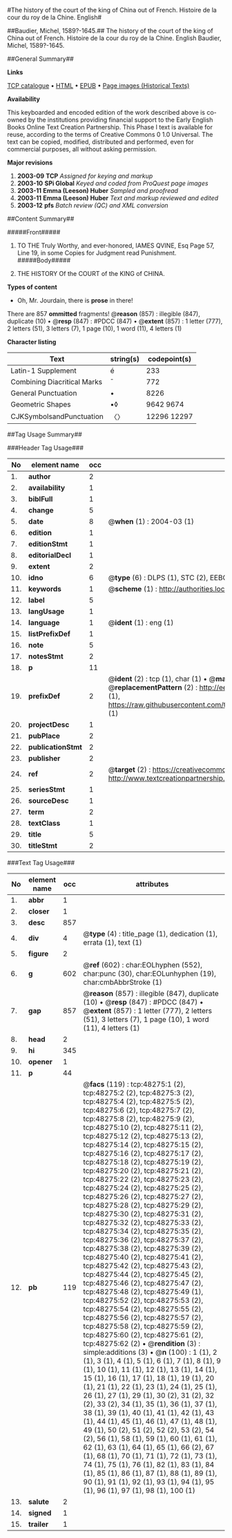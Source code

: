#The history of the court of the king of China out of French. Histoire de la cour du roy de la Chine. English#

##Baudier, Michel, 1589?-1645.##
The history of the court of the king of China out of French.
Histoire de la cour du roy de la Chine. English
Baudier, Michel, 1589?-1645.

##General Summary##

**Links**

[TCP catalogue](http://www.ota.ox.ac.uk/tcp/)  • 
[HTML](http://tei.it.ox.ac.uk/tcp/Texts-HTML/free/A26/A26841.html)  • 
[EPUB](http://tei.it.ox.ac.uk/tcp/Texts-EPUB/free/A26/A26841.epub) • 
[Page images (Historical Texts)](https://data.historicaltexts.jisc.ac.uk/view?pubId=eebo-11709657e&pageId=eebo-11709657e-48275-1)

**Availability**

This keyboarded and encoded edition of the
	       work described above is co-owned by the institutions
	       providing financial support to the Early English Books
	       Online Text Creation Partnership. This Phase I text is
	       available for reuse, according to the terms of Creative
	       Commons 0 1.0 Universal. The text can be copied,
	       modified, distributed and performed, even for
	       commercial purposes, all without asking permission.

**Major revisions**

1. __2003-09__ __TCP__ *Assigned for keying and markup*
1. __2003-10__ __SPi Global__ *Keyed and coded from ProQuest page images*
1. __2003-11__ __Emma (Leeson) Huber__ *Sampled and proofread*
1. __2003-11__ __Emma (Leeson) Huber__ *Text and markup reviewed and edited*
1. __2003-12__ __pfs__ *Batch review (QC) and XML conversion*

##Content Summary##

#####Front#####

1. TO THE Truly Worthy, and ever-honored, IAMES QVINE, Esq
Page 57, Line 19, in some Copies  for Judgment read Punishment.
#####Body#####

1. THE HISTORY Of the COURT of the KING of CHINA.

**Types of content**

  * Oh, Mr. Jourdain, there is **prose** in there!

There are 857 **ommitted** fragments! 
 @__reason__ (857) : illegible (847), duplicate (10)  •  @__resp__ (847) : #PDCC (847)  •  @__extent__ (857) : 1 letter (777), 2 letters (51), 3 letters (7), 1 page (10), 1 word (11), 4 letters (1)

**Character listing**


|Text|string(s)|codepoint(s)|
|---|---|---|
|Latin-1 Supplement|é|233|
|Combining             Diacritical Marks|̄|772|
|General Punctuation|•|8226|
|Geometric Shapes|▪◊|9642 9674|
|CJKSymbolsandPunctuation|〈〉|12296 12297|

##Tag Usage Summary##

###Header Tag Usage###

|No|element name|occ|attributes|
|---|---|---|---|
|1.|__author__|2||
|2.|__availability__|1||
|3.|__biblFull__|1||
|4.|__change__|5||
|5.|__date__|8| @__when__ (1) : 2004-03 (1)|
|6.|__edition__|1||
|7.|__editionStmt__|1||
|8.|__editorialDecl__|1||
|9.|__extent__|2||
|10.|__idno__|6| @__type__ (6) : DLPS (1), STC (2), EEBO-CITATION (1), OCLC (1), VID (1)|
|11.|__keywords__|1| @__scheme__ (1) : http://authorities.loc.gov/ (1)|
|12.|__label__|5||
|13.|__langUsage__|1||
|14.|__language__|1| @__ident__ (1) : eng (1)|
|15.|__listPrefixDef__|1||
|16.|__note__|5||
|17.|__notesStmt__|2||
|18.|__p__|11||
|19.|__prefixDef__|2| @__ident__ (2) : tcp (1), char (1)  •  @__matchPattern__ (2) : ([0-9\-]+):([0-9IVX]+) (1), (.+) (1)  •  @__replacementPattern__ (2) : http://eebo.chadwyck.com/downloadtiff?vid=$1&page=$2 (1), https://raw.githubusercontent.com/textcreationpartnership/Texts/master/tcpchars.xml#$1 (1)|
|20.|__projectDesc__|1||
|21.|__pubPlace__|2||
|22.|__publicationStmt__|2||
|23.|__publisher__|2||
|24.|__ref__|2| @__target__ (2) : https://creativecommons.org/publicdomain/zero/1.0/ (1), http://www.textcreationpartnership.org/docs/. (1)|
|25.|__seriesStmt__|1||
|26.|__sourceDesc__|1||
|27.|__term__|2||
|28.|__textClass__|1||
|29.|__title__|5||
|30.|__titleStmt__|2||


###Text Tag Usage###

|No|element name|occ|attributes|
|---|---|---|---|
|1.|__abbr__|1||
|2.|__closer__|1||
|3.|__desc__|857||
|4.|__div__|4| @__type__ (4) : title_page (1), dedication (1), errata (1), text (1)|
|5.|__figure__|2||
|6.|__g__|602| @__ref__ (602) : char:EOLhyphen (552), char:punc (30), char:EOLunhyphen (19), char:cmbAbbrStroke (1)|
|7.|__gap__|857| @__reason__ (857) : illegible (847), duplicate (10)  •  @__resp__ (847) : #PDCC (847)  •  @__extent__ (857) : 1 letter (777), 2 letters (51), 3 letters (7), 1 page (10), 1 word (11), 4 letters (1)|
|8.|__head__|2||
|9.|__hi__|345||
|10.|__opener__|1||
|11.|__p__|44||
|12.|__pb__|119| @__facs__ (119) : tcp:48275:1 (2), tcp:48275:2 (2), tcp:48275:3 (2), tcp:48275:4 (2), tcp:48275:5 (2), tcp:48275:6 (2), tcp:48275:7 (2), tcp:48275:8 (2), tcp:48275:9 (2), tcp:48275:10 (2), tcp:48275:11 (2), tcp:48275:12 (2), tcp:48275:13 (2), tcp:48275:14 (2), tcp:48275:15 (2), tcp:48275:16 (2), tcp:48275:17 (2), tcp:48275:18 (2), tcp:48275:19 (2), tcp:48275:20 (2), tcp:48275:21 (2), tcp:48275:22 (2), tcp:48275:23 (2), tcp:48275:24 (2), tcp:48275:25 (2), tcp:48275:26 (2), tcp:48275:27 (2), tcp:48275:28 (2), tcp:48275:29 (2), tcp:48275:30 (2), tcp:48275:31 (2), tcp:48275:32 (2), tcp:48275:33 (2), tcp:48275:34 (2), tcp:48275:35 (2), tcp:48275:36 (2), tcp:48275:37 (2), tcp:48275:38 (2), tcp:48275:39 (2), tcp:48275:40 (2), tcp:48275:41 (2), tcp:48275:42 (2), tcp:48275:43 (2), tcp:48275:44 (2), tcp:48275:45 (2), tcp:48275:46 (2), tcp:48275:47 (2), tcp:48275:48 (2), tcp:48275:49 (1), tcp:48275:52 (2), tcp:48275:53 (2), tcp:48275:54 (2), tcp:48275:55 (2), tcp:48275:56 (2), tcp:48275:57 (2), tcp:48275:58 (2), tcp:48275:59 (2), tcp:48275:60 (2), tcp:48275:61 (2), tcp:48275:62 (2)  •  @__rendition__ (3) : simple:additions (3)  •  @__n__ (100) : 1 (1), 2 (1), 3 (1), 4 (1), 5 (1), 6 (1), 7 (1), 8 (1), 9 (1), 10 (1), 11 (1), 12 (1), 13 (1), 14 (1), 15 (1), 16 (1), 17 (1), 18 (1), 19 (1), 20 (1), 21 (1), 22 (1), 23 (1), 24 (1), 25 (1), 26 (1), 27 (1), 29 (1), 30 (2), 31 (2), 32 (2), 33 (2), 34 (1), 35 (1), 36 (1), 37 (1), 38 (1), 39 (1), 40 (1), 41 (1), 42 (1), 43 (1), 44 (1), 45 (1), 46 (1), 47 (1), 48 (1), 49 (1), 50 (2), 51 (2), 52 (2), 53 (2), 54 (2), 56 (1), 58 (1), 59 (1), 60 (1), 61 (1), 62 (1), 63 (1), 64 (1), 65 (1), 66 (2), 67 (1), 68 (1), 70 (1), 71 (1), 72 (1), 73 (1), 74 (1), 75 (1), 76 (1), 82 (1), 83 (1), 84 (1), 85 (1), 86 (1), 87 (1), 88 (1), 89 (1), 90 (1), 91 (1), 92 (1), 93 (1), 94 (1), 95 (1), 96 (1), 97 (1), 98 (1), 100 (1)|
|13.|__salute__|2||
|14.|__signed__|1||
|15.|__trailer__|1||
